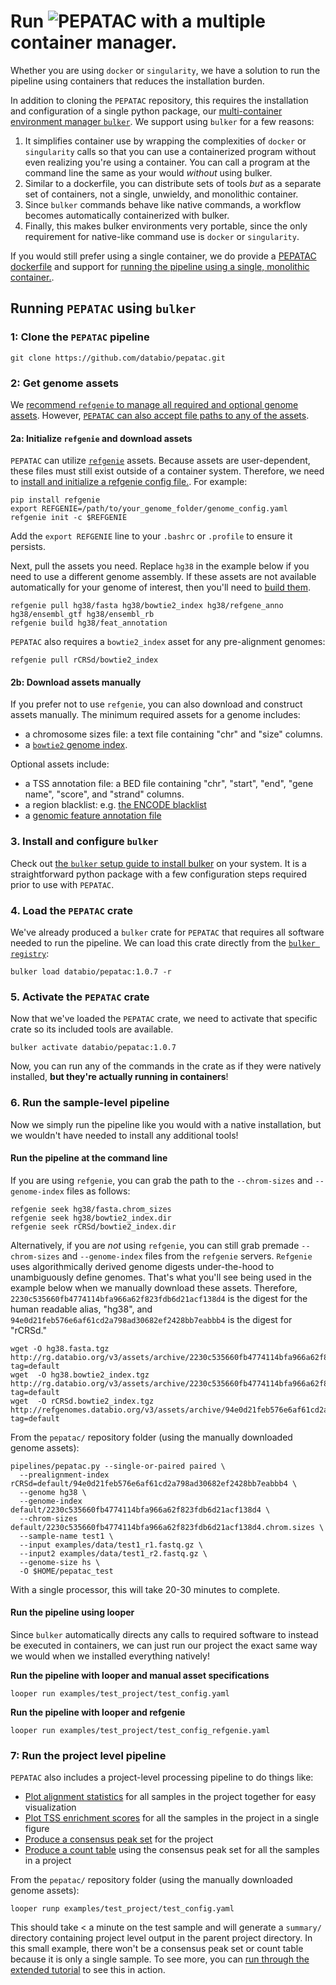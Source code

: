# Run <img src="../img/pepatac_logo_black.svg" alt="PEPATAC" class="img-fluid" style="max-height:35px; margin-top:-15px; margin-bottom:-10px"> with a multiple container manager.

Whether you are using `docker` or `singularity`, we have a solution to run the pipeline using containers that reduces the installation burden.

In addition to cloning the `PEPATAC` repository, this requires the installation and configuration of a single python package, our [multi-container environment manager `bulker`](https://bulker.databio.org/en/latest/). We support using `bulker` for a few reasons: 

1. It simplifies container use by wrapping the complexities of `docker` or `singularity` calls so that you can use a containerized program without even realizing you're using a container. You can call a program at the command line the same as your would *without* using bulker.
2. Similar to a dockerfile, you can distribute sets of tools *but* as a separate set of containers, not a single, unwieldy, and monolithic container.
3. Since `bulker` commands behave like native commands, a workflow becomes automatically containerized with bulker.
4. Finally, this makes bulker environments very portable, since the only requirement for native-like command use is `docker` or `singularity`.

If you would still prefer using a single container, we do provide a [PEPATAC dockerfile](https://github.com/databio/pepatac/blob/master/containers/pepatac.Dockerfile) and support for [running the pipeline using a single, monolithic container.](run-container.md). 

## Running `PEPATAC` using `bulker`

### 1: Clone the `PEPATAC` pipeline

```console
git clone https://github.com/databio/pepatac.git
```

### 2: Get genome assets

We [recommend `refgenie` to manage all required and optional genome assets](run-bulker.md#2a-initialize-refgenie-and-download-assets). However, [`PEPATAC` can also accept file paths to any of the assets](run-bulker.md#2b-download-assets).

#### 2a: Initialize `refgenie` and download assets

`PEPATAC` can utilize [`refgenie`](http://refgenie.databio.org/) assets. Because assets are user-dependent, these files must still exist outside of a container system. Therefore, we need to [install and initialize a refgenie config file.](http://refgenie.databio.org/en/latest/install/). For example:

```console
pip install refgenie
export REFGENIE=/path/to/your_genome_folder/genome_config.yaml
refgenie init -c $REFGENIE
```

Add the `export REFGENIE` line to your `.bashrc` or `.profile` to ensure it persists. 

Next, pull the assets you need. Replace `hg38` in the example below if you need to use a different genome assembly. If these assets are not available automatically for your genome of interest, then you'll need to [build them](annotation.md).

```console
refgenie pull hg38/fasta hg38/bowtie2_index hg38/refgene_anno hg38/ensembl_gtf hg38/ensembl_rb
refgenie build hg38/feat_annotation
```

`PEPATAC` also requires a `bowtie2_index` asset for any pre-alignment genomes:

```console
refgenie pull rCRSd/bowtie2_index
```

#### 2b: Download assets manually

If you prefer not to use `refgenie`, you can also download and construct assets manually.  The minimum required assets for a genome includes:  
 - a chromosome sizes file: a text file containing "chr" and "size" columns.
 - a [`bowtie2` genome index](http://bowtie-bio.sourceforge.net/bowtie2/manual.shtml#the-bowtie2-build-indexer).

Optional assets include:  
 - a TSS annotation file: a BED file containing "chr", "start", "end", "gene name", "score", and "strand" columns.
 - a region blacklist: e.g. [the ENCODE blacklist](https://github.com/Boyle-Lab/Blacklist)
 - a [genomic feature annotation file](annotation.md)

### 3. Install and configure `bulker`

Check out [the `bulker` setup guide to install bulker](https://bulker.databio.org/en/latest/install/) on your system. It is a straightforward python package with a few configuration steps required prior to use with `PEPATAC`.

### 4. Load the `PEPATAC` crate

We've already produced a `bulker` crate for `PEPATAC` that requires all software needed to run the pipeline.  We can load this crate directly from the [`bulker registry`](http://hub.bulker.io/):
```console
bulker load databio/pepatac:1.0.7 -r
```

### 5. Activate the `PEPATAC` crate

Now that we've loaded the `PEPATAC` crate, we need to activate that specific crate so its included tools are available.
```console
bulker activate databio/pepatac:1.0.7
```
Now, you can run any of the commands in the crate as if they were natively installed, **but they're actually running in containers**!

### 6. Run the sample-level pipeline

Now we simply run the pipeline like you would with a native installation, but we wouldn't have needed to install any additional tools!

#### Run the pipeline at the command line

If you are using `refgenie`, you can grab the path to the `--chrom-sizes` and `--genome-index` files as follows:
```console
refgenie seek hg38/fasta.chrom_sizes
refgenie seek hg38/bowtie2_index.dir
refgenie seek rCRSd/bowtie2_index.dir
```

Alternatively, if you are *not* using `refgenie`, you can still grab premade `--chrom-sizes` and `--genome-index` files from the `refgenie` servers. `Refgenie` uses algorithmically derived genome digests under-the-hood to unambiguously define genomes. That's what you'll see being used in the example below when we manually download these assets. Therefore, `2230c535660fb4774114bfa966a62f823fdb6d21acf138d4` is the digest for the human readable alias, "hg38", and `94e0d21feb576e6af61cd2a798ad30682ef2428bb7eabbb4` is the digest for "rCRSd."
```console
wget -O hg38.fasta.tgz http://rg.databio.org/v3/assets/archive/2230c535660fb4774114bfa966a62f823fdb6d21acf138d4/fasta?tag=default
wget  -O hg38.bowtie2_index.tgz http://rg.databio.org/v3/assets/archive/2230c535660fb4774114bfa966a62f823fdb6d21acf138d4/bowtie2_index?tag=default
wget  -O rCRSd.bowtie2_index.tgz http://refgenomes.databio.org/v3/assets/archive/94e0d21feb576e6af61cd2a798ad30682ef2428bb7eabbb4/bowtie2_index?tag=default
```

From the `pepatac/` repository folder (using the manually downloaded genome assets):
```console
pipelines/pepatac.py --single-or-paired paired \
  --prealignment-index rCRSd=default/94e0d21feb576e6af61cd2a798ad30682ef2428bb7eabbb4 \
  --genome hg38 \
  --genome-index default/2230c535660fb4774114bfa966a62f823fdb6d21acf138d4 \
  --chrom-sizes default/2230c535660fb4774114bfa966a62f823fdb6d21acf138d4.chrom.sizes \
  --sample-name test1 \
  --input examples/data/test1_r1.fastq.gz \
  --input2 examples/data/test1_r2.fastq.gz \
  --genome-size hs \
  -O $HOME/pepatac_test
```

With a single processor, this will take 20-30 minutes to complete. 

#### Run the pipeline using looper

Since `bulker` automatically directs any calls to required software to instead be executed in containers, we can just run our project the exact same way we would when we installed everything natively!

**Run the pipeline with looper and manual asset specifications**
```console
looper run examples/test_project/test_config.yaml
```

**Run the pipeline with looper and refgenie**
```console
looper run examples/test_project/test_config_refgenie.yaml
```

### 7: Run the project level pipeline

`PEPATAC` also includes a project-level processing pipeline to do things like:

 - [Plot alignment statistics](files/examples/gold/summary/gold_alignmentPercent.pdf) for all samples in the project together for easy visualization
 - [Plot TSS enrichment scores](files/examples/gold/summary/gold_TSSEnrichment.pdf) for all the samples in the project in a single figure
 - [Produce a consensus peak set](consensus_peaks.md) for the project
 - [Produce a count table](count_table.md) using the consensus peak set for all the samples in a project

From the `pepatac/` repository folder (using the manually downloaded genome assets):
```console
looper runp examples/test_project/test_config.yaml
```

This should take < a minute on the test sample and will generate a `summary/` directory containing project level output in the parent project directory. In this small example, there won't be a consensus peak set or count table because it is only a single sample. To see more, you can [run through the extended tutorial](tutorial.md) to see this in action.
